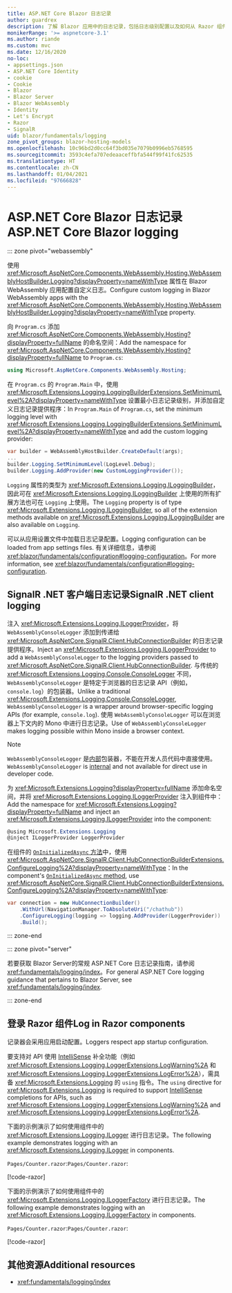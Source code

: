 ```yaml
---
title: ASP.NET Core Blazor 日志记录
author: guardrex
description: 了解 Blazor 应用中的日志记录，包括日志级别配置以及如何从 Razor 组件写入日志消息。
monikerRange: '>= aspnetcore-3.1'
ms.author: riande
ms.custom: mvc
ms.date: 12/16/2020
no-loc:
- appsettings.json
- ASP.NET Core Identity
- cookie
- Cookie
- Blazor
- Blazor Server
- Blazor WebAssembly
- Identity
- Let's Encrypt
- Razor
- SignalR
uid: blazor/fundamentals/logging
zone_pivot_groups: blazor-hosting-models
ms.openlocfilehash: 10c96bd2d0cc64f3bd035e7079b0996eb5768595
ms.sourcegitcommit: 3593c4efa707edeaaceffbfa544f99f41fc62535
ms.translationtype: HT
ms.contentlocale: zh-CN
ms.lasthandoff: 01/04/2021
ms.locfileid: "97666828"
---
```

# <a name="aspnet-core-no-locblazor-logging"></a><span data-ttu-id="bb9cc-103">ASP.NET Core Blazor 日志记录</span><span class="sxs-lookup"><span data-stu-id="bb9cc-103">ASP.NET Core Blazor logging</span></span>

::: zone pivot="webassembly"

<span data-ttu-id="bb9cc-104">使用 <xref:Microsoft.AspNetCore.Components.WebAssembly.Hosting.WebAssemblyHostBuilder.Logging?displayProperty=nameWithType> 属性在 Blazor WebAssembly 应用配置自定义日志。</span><span class="sxs-lookup"><span data-stu-id="bb9cc-104">Configure custom logging in Blazor WebAssembly apps with the <xref:Microsoft.AspNetCore.Components.WebAssembly.Hosting.WebAssemblyHostBuilder.Logging?displayProperty=nameWithType> property.</span></span>

<span data-ttu-id="bb9cc-105">向 `Program.cs` 添加 <xref:Microsoft.AspNetCore.Components.WebAssembly.Hosting?displayProperty=fullName> 的命名空间：</span><span class="sxs-lookup"><span data-stu-id="bb9cc-105">Add the namespace for <xref:Microsoft.AspNetCore.Components.WebAssembly.Hosting?displayProperty=fullName> to `Program.cs`:</span></span>

```csharp
using Microsoft.AspNetCore.Components.WebAssembly.Hosting;
```

<span data-ttu-id="bb9cc-106">在 `Program.cs` 的 `Program.Main` 中，使用 <xref:Microsoft.Extensions.Logging.LoggingBuilderExtensions.SetMinimumLevel%2A?displayProperty=nameWithType> 设置最小日志记录级别，并添加自定义日志记录提供程序：</span><span class="sxs-lookup"><span data-stu-id="bb9cc-106">In `Program.Main` of `Program.cs`, set the minimum logging level with <xref:Microsoft.Extensions.Logging.LoggingBuilderExtensions.SetMinimumLevel%2A?displayProperty=nameWithType> and add the custom logging provider:</span></span>

```csharp
var builder = WebAssemblyHostBuilder.CreateDefault(args);
...
builder.Logging.SetMinimumLevel(LogLevel.Debug);
builder.Logging.AddProvider(new CustomLoggingProvider());
```

<span data-ttu-id="bb9cc-107">`Logging` 属性的类型为 <xref:Microsoft.Extensions.Logging.ILoggingBuilder>，因此可在 <xref:Microsoft.Extensions.Logging.ILoggingBuilder> 上使用的所有扩展方法也可在 `Logging` 上使用。</span><span class="sxs-lookup"><span data-stu-id="bb9cc-107">The `Logging` property is of type <xref:Microsoft.Extensions.Logging.ILoggingBuilder>, so all of the extension methods available on <xref:Microsoft.Extensions.Logging.ILoggingBuilder> are also available on `Logging`.</span></span>

<span data-ttu-id="bb9cc-108">可以从应用设置文件中加载日志记录配置。</span><span class="sxs-lookup"><span data-stu-id="bb9cc-108">Logging configuration can be loaded from app settings files.</span></span> <span data-ttu-id="bb9cc-109">有关详细信息，请参阅 <xref:blazor/fundamentals/configuration#logging-configuration>。</span><span class="sxs-lookup"><span data-stu-id="bb9cc-109">For more information, see <xref:blazor/fundamentals/configuration#logging-configuration>.</span></span>

## <a name="no-locsignalr-net-client-logging"></a><span data-ttu-id="bb9cc-110">SignalR .NET 客户端日志记录</span><span class="sxs-lookup"><span data-stu-id="bb9cc-110">SignalR .NET client logging</span></span>

<span data-ttu-id="bb9cc-111">注入 <xref:Microsoft.Extensions.Logging.ILoggerProvider>，将 `WebAssemblyConsoleLogger` 添加到传递给 <xref:Microsoft.AspNetCore.SignalR.Client.HubConnectionBuilder> 的日志记录提供程序。</span><span class="sxs-lookup"><span data-stu-id="bb9cc-111">Inject an <xref:Microsoft.Extensions.Logging.ILoggerProvider> to add a `WebAssemblyConsoleLogger` to the logging providers passed to <xref:Microsoft.AspNetCore.SignalR.Client.HubConnectionBuilder>.</span></span> <span data-ttu-id="bb9cc-112">与传统的 <xref:Microsoft.Extensions.Logging.Console.ConsoleLogger> 不同，`WebAssemblyConsoleLogger` 是特定于浏览器的日志记录 API（例如，`console.log`）的包装器。</span><span class="sxs-lookup"><span data-stu-id="bb9cc-112">Unlike a traditional <xref:Microsoft.Extensions.Logging.Console.ConsoleLogger>, `WebAssemblyConsoleLogger` is a wrapper around browser-specific logging APIs (for example, `console.log`).</span></span> <span data-ttu-id="bb9cc-113">使用 `WebAssemblyConsoleLogger` 可以在浏览器上下文内的 Mono 中进行日志记录。</span><span class="sxs-lookup"><span data-stu-id="bb9cc-113">Use of `WebAssemblyConsoleLogger` makes logging possible within Mono inside a browser context.</span></span>

> [!NOTE]
> <span data-ttu-id="bb9cc-114">`WebAssemblyConsoleLogger` 是[内部](/dotnet/csharp/language-reference/keywords/internal)包装器，不能在开发人员代码中直接使用。</span><span class="sxs-lookup"><span data-stu-id="bb9cc-114">`WebAssemblyConsoleLogger` is [internal](/dotnet/csharp/language-reference/keywords/internal) and not available for direct use in developer code.</span></span>

<span data-ttu-id="bb9cc-115">为 <xref:Microsoft.Extensions.Logging?displayProperty=fullName> 添加命名空间，并将 <xref:Microsoft.Extensions.Logging.ILoggerProvider> 注入到组件中：</span><span class="sxs-lookup"><span data-stu-id="bb9cc-115">Add the namespace for <xref:Microsoft.Extensions.Logging?displayProperty=fullName> and inject an <xref:Microsoft.Extensions.Logging.ILoggerProvider> into the component:</span></span>

```csharp
@using Microsoft.Extensions.Logging
@inject ILoggerProvider LoggerProvider
```

<span data-ttu-id="bb9cc-116">在组件的 [`OnInitializedAsync` 方法](xref:blazor/components/lifecycle#component-initialization-methods)中，使用 <xref:Microsoft.AspNetCore.SignalR.Client.HubConnectionBuilderExtensions.ConfigureLogging%2A?displayProperty=nameWithType>：</span><span class="sxs-lookup"><span data-stu-id="bb9cc-116">In the component's [`OnInitializedAsync` method](xref:blazor/components/lifecycle#component-initialization-methods), use <xref:Microsoft.AspNetCore.SignalR.Client.HubConnectionBuilderExtensions.ConfigureLogging%2A?displayProperty=nameWithType>:</span></span>

```csharp
var connection = new HubConnectionBuilder()
    .WithUrl(NavigationManager.ToAbsoluteUri("/chathub"))
    .ConfigureLogging(logging => logging.AddProvider(LoggerProvider))
    .Build();
```

::: zone-end

::: zone pivot="server"

<span data-ttu-id="bb9cc-117">若要获取 Blazor Server的常规 ASP.NET Core 日志记录指南，请参阅 <xref:fundamentals/logging/index>。</span><span class="sxs-lookup"><span data-stu-id="bb9cc-117">For general ASP.NET Core logging guidance that pertains to Blazor Server, see <xref:fundamentals/logging/index>.</span></span>

::: zone-end

## <a name="log-in-no-locrazor-components"></a><span data-ttu-id="bb9cc-118">登录 Razor 组件</span><span class="sxs-lookup"><span data-stu-id="bb9cc-118">Log in Razor components</span></span>

<span data-ttu-id="bb9cc-119">记录器会采用应用启动配置。</span><span class="sxs-lookup"><span data-stu-id="bb9cc-119">Loggers respect app startup configuration.</span></span>

<span data-ttu-id="bb9cc-120">要支持对 API 使用 [IntelliSense](/visualstudio/ide/using-intellisense) 补全功能（例如 <xref:Microsoft.Extensions.Logging.LoggerExtensions.LogWarning%2A> 和 <xref:Microsoft.Extensions.Logging.LoggerExtensions.LogError%2A>），需具备 <xref:Microsoft.Extensions.Logging> 的 `using` 指令。</span><span class="sxs-lookup"><span data-stu-id="bb9cc-120">The `using` directive for <xref:Microsoft.Extensions.Logging> is required to support [IntelliSense](/visualstudio/ide/using-intellisense) completions for APIs, such as <xref:Microsoft.Extensions.Logging.LoggerExtensions.LogWarning%2A> and <xref:Microsoft.Extensions.Logging.LoggerExtensions.LogError%2A>.</span></span>

<span data-ttu-id="bb9cc-121">下面的示例演示了如何使用组件中的 <xref:Microsoft.Extensions.Logging.ILogger> 进行日志记录。</span><span class="sxs-lookup"><span data-stu-id="bb9cc-121">The following example demonstrates logging with an <xref:Microsoft.Extensions.Logging.ILogger> in components.</span></span>

<span data-ttu-id="bb9cc-122">`Pages/Counter.razor`:</span><span class="sxs-lookup"><span data-stu-id="bb9cc-122">`Pages/Counter.razor`:</span></span>

[!code-razor[](logging/samples_snapshot/Counter1.razor?highlight=3,16)]

<span data-ttu-id="bb9cc-123">下面的示例演示了如何使用组件中的 <xref:Microsoft.Extensions.Logging.ILoggerFactory> 进行日志记录。</span><span class="sxs-lookup"><span data-stu-id="bb9cc-123">The following example demonstrates logging with an <xref:Microsoft.Extensions.Logging.ILoggerFactory> in components.</span></span>

<span data-ttu-id="bb9cc-124">`Pages/Counter.razor`:</span><span class="sxs-lookup"><span data-stu-id="bb9cc-124">`Pages/Counter.razor`:</span></span>

[!code-razor[](logging/samples_snapshot/Counter2.razor?highlight=3,16-17)]

## <a name="additional-resources"></a><span data-ttu-id="bb9cc-125">其他资源</span><span class="sxs-lookup"><span data-stu-id="bb9cc-125">Additional resources</span></span>

* <xref:fundamentals/logging/index>

